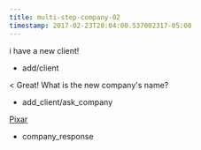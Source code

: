 ```yaml
---
title: multi-step-company-02
timestamp: 2017-02-23T20:04:00.537002317-05:00
---
```


i have a new client!
* add/client

< Great! What is the new company's name?
* add_client/ask_company

[Pixar](company_name)
* company_response
